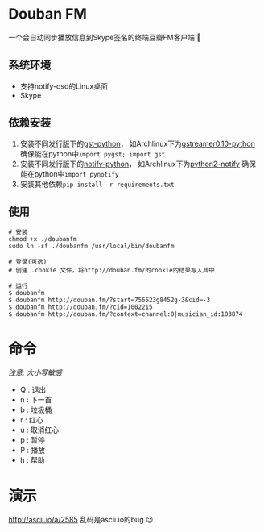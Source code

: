# Douban FM

一个会自动同步播放信息到Skype签名的终端豆瓣FM客户端 :musical_note:

## 系统环境

* 支持notify-osd的Linux桌面
* Skype 

## 依赖安装

1. 安装不同发行版下的[gst-python](http://gstreamer.freedesktop.org/modules/gst-python.html)，
   如Archlinux下为[gstreamer0.10-python](https://www.archlinux.org/packages/extra/x86_64/gstreamer0.10-python/)
   确保能在python中`import pygst; import gst`
2. 安装不同发行版下的[notify-python](http://www.galago-project.org/news/index.php)，
   如Archlinux下为[python2-notify](https://www.archlinux.org/packages/extra/x86_64/python2-notify/)
   确保能在python中`import pynotify`
3. 安装其他依赖`pip install -r requirements.txt`

## 使用
    
    # 安装
    chmod +x ./doubanfm
    sudo ln -sf ./doubanfm /usr/local/bin/doubanfm
    
    # 登录(可选)
    # 创建 .cookie 文件，将http://douban.fm/的cookie的结果写入其中

    # 运行 
    $ doubanfm 
    $ doubanfm http://douban.fm/?start=756523g8452g-3&cid=-3
    $ doubanfm http://douban.fm/?cid=1002215
    $ doubanfm http://douban.fm/?context=channel:0|musician_id:103874

# 命令

*注意: 大小写敏感*

* Q : 退出
* n : 下一首
* b : 垃圾桶
* r : 红心
* u : 取消红心
* p : 暂停
* P : 播放
* h : 帮助

# 演示

http://ascii.io/a/2585 乱码是ascii.io的bug :wink:
